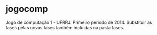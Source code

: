 jogocomp
========
Jogo de computação 1 - UFRRJ. Primeiro período de 2014.
Substituir as fases pelas novas fases também incluidas na pasta fases.

